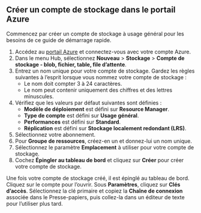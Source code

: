 ## <a name="create-a-storage-account-using-the-azure-portal"></a>Créer un compte de stockage dans le portail Azure

Commencez par créer un compte de stockage à usage général pour les besoins de ce guide de démarrage rapide. 

1. Accédez au [portail Azure](https://portal.azure.com) et connectez-vous avec votre compte Azure. 
2. Dans le menu Hub, sélectionnez **Nouveau** > **Stockage** > **Compte de stockage - blob, fichier, table, file d’attente**. 
3. Entrez un nom unique pour votre compte de stockage. Gardez les règles suivantes à l’esprit lorsque vous nommez votre compte de stockage :
    - Le nom doit compter 3 à 24 caractères.
    - Le nom peut contenir uniquement des chiffres et des lettres minuscules.
4. Vérifiez que les valeurs par défaut suivantes sont définies : 
    - **Modèle de déploiement** est défini sur **Resource Manager**.
    - **Type de compte** est défini sur **Usage général**.
    - **Performances** est défini sur **Standard**.
    - **Réplication** est défini sur **Stockage localement redondant (LRS)**.
5. Sélectionnez votre abonnement. 
6. Pour **Groupe de ressources**, créez-en un et donnez-lui un nom unique. 
7. Sélectionnez le paramètre **Emplacement** à utiliser pour votre compte de stockage.
8. Cochez **Épingler au tableau de bord** et cliquez sur **Créer** pour créer votre compte de stockage. 

Une fois votre compte de stockage créé, il est épinglé au tableau de bord. Cliquez sur le compte pour l’ouvrir. Sous **Paramètres**, cliquez sur **Clés d’accès**. Sélectionnez la clé primaire et copiez la **Chaîne de connexion** associée dans le Presse-papiers, puis collez-la dans un éditeur de texte pour l’utiliser plus tard.
